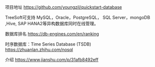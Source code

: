 项目地址
https://github.com/youngzil/quickstart-database




TreeSoft可支持 MySQL，Oracle，PostgreSQL， SQL Server，mongoDB ,Hive, SAP HANA2等异构数据库同时在线管理。


数据库排名
https://db-engines.com/en/ranking



时序数据库：Time Series Database (TSDB)
https://zhuanlan.zhihu.com/nosql

介绍
https://www.jianshu.com/p/31afb8492eff



